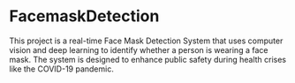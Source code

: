 # FacemaskDetection
This project is a real-time Face Mask Detection System that uses computer vision and deep learning to identify whether a person is wearing a face mask. The system is designed to enhance public safety during health crises like the COVID-19 pandemic.
